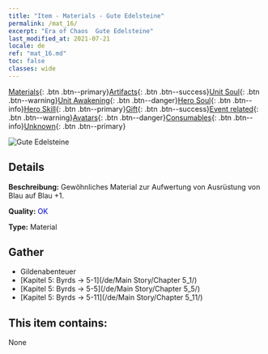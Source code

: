 ```yaml
---
title: "Item - Materials - Gute Edelsteine"
permalink: /mat_16/
excerpt: "Era of Chaos  Gute Edelsteine"
last_modified_at: 2021-07-21
locale: de
ref: "mat_16.md"
toc: false
classes: wide
---
```

 [Materials](/ItemsDE/){: .btn .btn--primary}[Artifacts](/ItemsDE/Artifacts/){: .btn .btn--success}[Unit Soul](/ItemsDE/UnitSoul/){: .btn .btn--warning}[Unit Awakening](/ItemsDE/UnitAwakening/){: .btn .btn--danger}[Hero Soul](/ItemsDE/HeroSoul/){: .btn .btn--info}[Hero Skill](/ItemsDE/HeroSkill/){: .btn .btn--primary}[Gift](/ItemsDE/Gift/){: .btn .btn--success}[Event related](/ItemsDE/Events/){: .btn .btn--warning}[Avatars](/ItemsDE/Avatars/){: .btn .btn--danger}[Consumables](/ItemsDE/Consumables/){: .btn .btn--info}[Unknown](/ItemsDE/Unknown/){: .btn .btn--primary}

 ![Gute Edelsteine](/images/t/i_cailiao_baoshi1.png)

## Details
 **Beschreibung:** Gewöhnliches Material zur Aufwertung von Ausrüstung von Blau auf Blau +1.

 **Quality:** <span style="color: #0000CD">OK</span>

 **Type:** Material

## Gather

*    Gildenabenteuer 
*    [Kapitel 5: Byrds -> 5-1](/de/Main Story/Chapter 5_1/) 
*    [Kapitel 5: Byrds -> 5-5](/de/Main Story/Chapter 5_5/) 
*    [Kapitel 5: Byrds -> 5-11](/de/Main Story/Chapter 5_11/) 

## This item contains:

  None


